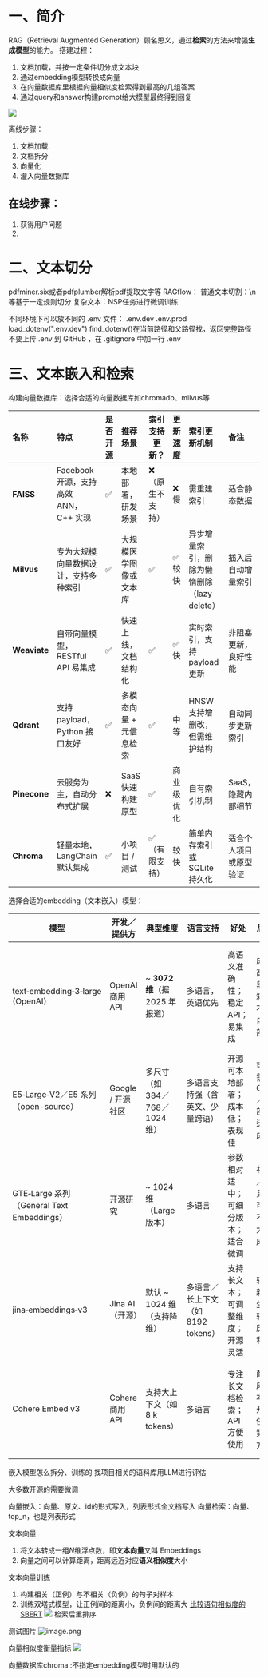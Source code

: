 # 一、简介
RAG（Retrieval Augmented Generation）顾名思义，通过**检索**的方法来增强**生成模型**的能力。
搭建过程：
1. 文档加载，并按一定条件切分成文本块
2. 通过embedding模型转换成向量
3. 在向量数据库里根据向量相似度检索得到最高的几组答案
4. 通过query和answer构建prompt给大模型最终得到回复

![](https://cdn.jsdelivr.net/gh/Zsyyxrs/picgo-images/img/rag.png)

离线步骤：
1. 文档加载
2. 文档拆分
3. 向量化
4. 灌入向量数据库
## 在线步骤：
1. 获得用户问题
2. 

# 二、文本切分
pdfminer.six或者pdfplumber解析pdf提取文字等
RAGflow：
普通文本切割：\n 等基于一定规则切分
复杂文本：NSP任务进行微调训练



不同环境下可以放不同的 .env 文件：
.env.dev
.env.prod
load_dotenv(".env.dev")
find_dotenv()在当前路径和父路径找，返回完整路径
不要上传 .env 到 GitHub ，在 .gitignore 中加一行 .env



# 三、文本嵌入和检索
构建向量数据库：选择合适的向量数据库如chromadb、milvus等

| 名称           | 特点                          | 是否开源 | 推荐场景          | 索引支持更新？  | 更新速度  | 索引更新机制                      | 备注          |
| :----------- | :-------------------------- | ---- | :------------ | -------- | ----- | :-------------------------- | :---------- |
| **FAISS**    | Facebook 开源，支持高效 ANN，C++ 实现 | ✅    | 本地部署，研发场景     | ❌（原生不支持） | ❌ 慢   | 需重建索引                       | 适合静态数据      |
| **Milvus**   | 专为大规模向量数据设计，支持多种索引          | ✅    | 大规模医学图像或文本库   | ✅        | ✅ 较快  | 异步增量索引，删除为懒惰删除（lazy delete） | 插入后自动增量索引   |
| **Weaviate** | 自带向量模型，RESTful API 易集成      | ✅    | 快速上线，文档结构化    | ✅        | ✅ 快   | 实时索引，支持 payload 更新          | 非阻塞更新，良好性能  |
| **Qdrant**   | 支持 payload，Python 接口友好      | ✅    | 多模态向量 + 元信息检索 | ✅        | 中等    | HNSW 支持增删改，但需维护结构           | 自动同步更新索引    |
| **Pinecone** | 云服务为主，自动分布式扩展               | ❌    | SaaS 快速构建原型   | ✅        | 商业级优化 | 自有索引机制                      | SaaS，隐藏内部细节 |
| **Chroma**   | 轻量本地，LangChain 默认集成         | ✅    | 小项目 / 测试      | ✅（有限支持）  | 较快    | 简单内存索引或 SQLite 持久化          | 适合个人项目或原型验证 |
选择合适的embedding（文本嵌入）模型：

| **模型**                                | **开发／提供方**    | **典型维度**                 | **语言支持**                | **好处**            | **局限**           | **适合场景**           |
| ------------------------------------- | ------------- | ------------------------ | ----------------------- | ----------------- | ---------------- | ------------------ |
| text‑embedding‑3‑large (OpenAI)       | OpenAI 商用 API | ~ **3072 维**（据 2025 年报道） | 多语言，英语优先                | 高语义准确性；稳定 API；易集成 | 成本高；黑箱；不能自主部署    | 企业级 RAG／生产系统／多语言检索 |
| E5‑Large‑V2／E5 系列（open-source）        | Google / 开源社区 | 多尺寸（如 384／768／1024 维）    | 多语言支持强（含英文、少量跨语）        | 开源可本地部署；成本低；表现佳   | 可能需要 GPU／自部署运维成本 | 自主部署／中型企业／跨语言检索    |
| GTE‑Large 系列（General Text Embeddings） | 开源研究          | ~ 1024 维（Large 版本）       | 多语言                     | 参数相对适中；可细分版本；适合微调 | 社区／工具链可能不如大厂成熟   | 自定义领域检索／中小团队部署     |
| jina‑embeddings‑v3                    | Jina AI（开源）   | 默认 ~ 1024 维（支持降维）        | 多语言／长上下文（如 8192 tokens） | 支持长文本；可调整维度；开源灵活  | 较新，生态较少历史积累      | 长文档检索／多语言／本地化部署    |
| Cohere Embed v3                       | Cohere 商用 API | 支持大上下文（如 8 k tokens）     | 多语言                     | 专注长文档检索；API 方便使用  | 商用成本；开发依赖第三方     | 文档检索／知识库系统／企业服务    |




嵌入模型怎么拆分、训练的 
找项目相关的语料库用LLM进行评估

大多数开源的需要微调

向量嵌入：向量、原文、id的形式写入，列表形式全文档写入
向量检索：向量、top_n，也是列表形式

文本向量
1. 将文本转成一组*N*维浮点数，即**文本向量**又叫 Embeddings
2. 向量之间可以计算距离，距离远近对应**语义相似度**大小

文本向量训练
1. 构建相关（正例）与不相关（负例）的句子对样本
2. 训练双塔式模型，让正例间的距离小，负例间的距离大
[比较语句相似度的SBERT](https://www.sbert.net/)
![](https://cdn.jsdelivr.net/gh/Zsyyxrs/picgo-images/img/sbert.png)
检索后重排序




测试图片
![image.png](https://cdn.jsdelivr.net/gh/Zsyyxrs/picgo-images/img/20251027225616935.png)

向量相似度衡量指标
![](https://cdn.jsdelivr.net/gh/Zsyyxrs/picgo-images/img/sim.png)


向量数据库chroma :不指定embedding模型时用默认的 